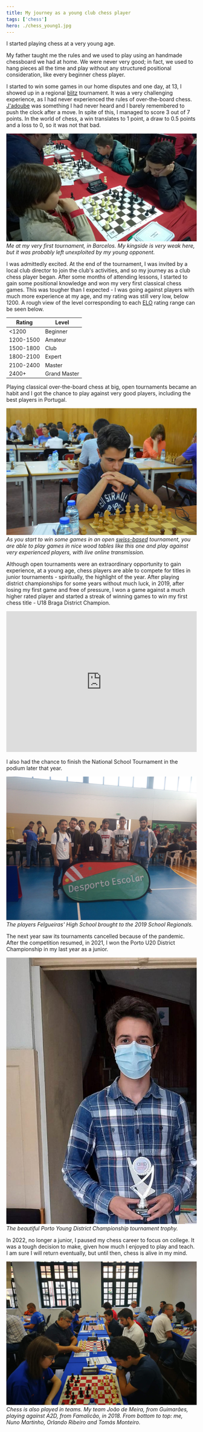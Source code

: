 ```yaml
---
title: My journey as a young club chess player
tags: ['chess']
hero: ./chess_young1.jpg
---
```


I started playing chess at a very young age.

My father taught me the rules and we used to play using an handmade chessboard we had at home. We were never very good; in fact, we used to hang pieces all the time and play without any structured positional consideration, like every beginner chess player.

I started to win some games in our home disputes and one day, at 13, I showed up in a regional [blitz](https://en.wikipedia.org/wiki/Fast_chess) tournament. It was a very challenging experience, as I had never experienced the rules of over-the-board chess. [J'adoube](https://en.wikipedia.org/wiki/Fast_chess) was something I had never heard and I barely remembered to push the clock after a move. In spite of this, I managed to score 3 out of 7 points. In the world of chess, a win translates to 1 point, a draw to 0.5 points and a loss to 0, so it was not that bad.

![](chess_young1.jpg)
*Me at my very first tournament, in Barcelos. My kingside is very weak here, but it was probably left unexploited by my young opponent.*

I was admittedly excited. At the end of the tournament, I was invited by a local club director to join the club's activities, and so my journey as a club chess player began. After some months of attending lessons, I started to gain some positional knowledge and won my very first classical chess games. This was tougher than I expected - I was going against players with much more experience at my age, and my rating was still very low, below 1200. A rough view of the level corresponding to each [ELO](https://en.wikipedia.org/wiki/Elo_rating_system) rating range can be seen below.

| Rating    | Level        |
|-----------|--------------|
| <1200     | Beginner     |
| 1200-1500 | Amateur      |
| 1500-1800 | Club         |
| 1800-2100 | Expert       |
| 2100-2400 | Master       |
| 2400+     | Grand Master |

Playing classical over-the-board chess at big, open tournaments became an habit and I got the chance to play against very good players, including the best players in Portugal.

![](chess_open.jpg)
*As you start to win some games in an open [swiss-based](https://en.wikipedia.org/wiki/Swiss-system_tournament) tournament, you are able to play games in nice wood tables like this one and play against very experienced players, with live online transmission.*

Although open tournaments were an extraordinary opportunity to gain experience, at a young age, chess players are able to compete for titles in junior tournaments - spiritually, the highlight of the year. After playing district championships for some years without much luck, in 2019, after losing my first game and free of pressure, I won a game against a much higher rated player and started a streak of winning games to win my first chess title - U18 Braga District Champion.

<iframe width="100%" height="371" src="https://lichess.org/study/embed/T3xDPX6G/CC0ii4ii" frameborder=0></iframe>

I also had the chance to finish the National School Tournament in the podium later that year.

![](chess_school.jpg)
*The players Felgueiras' High School brought to the 2019 School Regionals.*

The next year saw its tournaments cancelled because of the pandemic. After the competition resumed, in 2021, I won the Porto U20 District Championship in my last year as a junior.

![](chess_u20_trophy.jpg)
*The beautiful Porto Young District Championship tournament trophy.*

In 2022, no longer a junior, I paused my chess career to focus on college. It was a tough decision to make, given how much I enjoyed to play and teach. I am sure I will return eventually, but until then, chess is alive in my mind.

![](chess_team.jpg)
*Chess is also played in teams. My team João de Meira, from Guimarães, playing against A2D, from Famalicão, in 2018. From bottom to top: me, Nuno Martinho, Orlando Ribeiro and Tomás Monteiro.*
